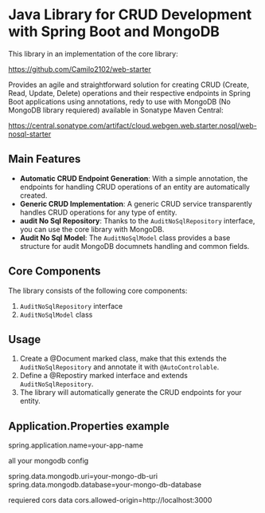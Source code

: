 # Java Library for CRUD Development with Spring Boot and MongoDB

This library in an implementation of the core library:

https://github.com/Camilo2102/web-starter

Provides an agile and straightforward solution for creating CRUD (Create, Read, Update, Delete) operations and their respective endpoints in Spring Boot applications using annotations, redy to use with MongoDB (No MongoDB library requiered) available in Sonatype Maven Central:

https://central.sonatype.com/artifact/cloud.webgen.web.starter.nosql/web-nosql-starter

## Main Features

- **Automatic CRUD Endpoint Generation**: With a simple annotation, the endpoints for handling CRUD operations of an entity are automatically created.
- **Generic CRUD Implementation**: A generic CRUD service transparently handles CRUD operations for any type of entity.
- **audit No Sql Repository**: Thanks to the `AuditNoSqlRepository` interface, you can use the core library with MongoDB.
- **Audit No Sql Model**: The `AuditNoSqlModel` class provides a base structure for audit MongoDB documnets handling and common fields.

## Core Components

The library consists of the following core components:

1. `AuditNoSqlRepository` interface
2. `AuditNoSqlModel` class

## Usage

1. Create a @Document marked class, make that this extends the `AuditNoSqlRepository` and annotate it with `@AutoControlable`.
2. Define a @Repostiry marked interface and extends `AuditNoSqlRepository`.
3. The library will automatically generate the CRUD endpoints for your entity.

## Application.Properties example

spring.application.name=your-app-name

all your mongodb config

spring.data.mongodb.uri=your-mongo-db-uri
spring.data.mongodb.database=your-mongo-db-database

requiered cors data
cors.allowed-origin=http://localhost:3000
